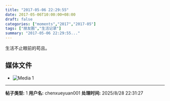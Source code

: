 ```yaml
---
title: "2017-05-06 22:29:55"
date: 2017-05-06T10:00:00+08:00
draft: false
categories: ["moments","2017","2017-05"]
tags: ["朋友圈","生活记录"]
summary: "2017-05-06 22:29:55..."
---
```


生活不止眼前的苟且。

## 媒体文件

- ![Media 1](/Moments/photos/2017-05-06/201705062229550.jpg)

---

**帖子类型:** 1
**用户名:** chenxueyuan001
**处理时间:** 2025/8/28 22:31:27